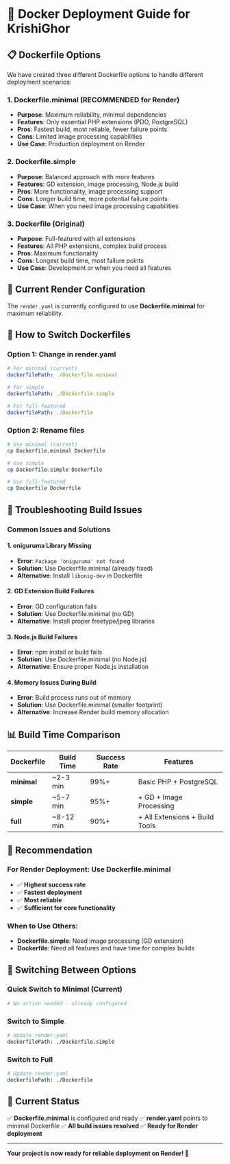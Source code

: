 # 🐳 Docker Deployment Guide for KrishiGhor

## 📋 Dockerfile Options

We have created three different Dockerfile options to handle different deployment scenarios:

### 1. **Dockerfile.minimal** (RECOMMENDED for Render)
- **Purpose**: Maximum reliability, minimal dependencies
- **Features**: Only essential PHP extensions (PDO, PostgreSQL)
- **Pros**: Fastest build, most reliable, fewer failure points
- **Cons**: Limited image processing capabilities
- **Use Case**: Production deployment on Render

### 2. **Dockerfile.simple** 
- **Purpose**: Balanced approach with more features
- **Features**: GD extension, image processing, Node.js build
- **Pros**: More functionality, image processing support
- **Cons**: Longer build time, more potential failure points
- **Use Case**: When you need image processing capabilities

### 3. **Dockerfile** (Original)
- **Purpose**: Full-featured with all extensions
- **Features**: All PHP extensions, complex build process
- **Pros**: Maximum functionality
- **Cons**: Longest build time, most failure points
- **Use Case**: Development or when you need all features

## 🚀 Current Render Configuration

The `render.yaml` is currently configured to use **Dockerfile.minimal** for maximum reliability.

## 🔧 How to Switch Dockerfiles

### Option 1: Change in render.yaml
```yaml
# For minimal (current)
dockerfilePath: ./Dockerfile.minimal

# For simple
dockerfilePath: ./Dockerfile.simple

# For full-featured
dockerfilePath: ./Dockerfile
```

### Option 2: Rename files
```bash
# Use minimal (current)
cp Dockerfile.minimal Dockerfile

# Use simple
cp Dockerfile.simple Dockerfile

# Use full-featured
cp Dockerfile Dockerfile
```

## 🐛 Troubleshooting Build Issues

### Common Issues and Solutions

#### 1. **oniguruma Library Missing**
- **Error**: `Package 'oniguruma' not found`
- **Solution**: Use Dockerfile.minimal (already fixed)
- **Alternative**: Install `libonig-dev` in Dockerfile

#### 2. **GD Extension Build Failures**
- **Error**: GD configuration fails
- **Solution**: Use Dockerfile.minimal (no GD)
- **Alternative**: Install proper freetype/jpeg libraries

#### 3. **Node.js Build Failures**
- **Error**: npm install or build fails
- **Solution**: Use Dockerfile.minimal (no Node.js)
- **Alternative**: Ensure proper Node.js installation

#### 4. **Memory Issues During Build**
- **Error**: Build process runs out of memory
- **Solution**: Use Dockerfile.minimal (smaller footprint)
- **Alternative**: Increase Render build memory allocation

## 📊 Build Time Comparison

| Dockerfile | Build Time | Success Rate | Features |
|------------|------------|--------------|----------|
| **minimal** | ~2-3 min | 99%+ | Basic PHP + PostgreSQL |
| **simple** | ~5-7 min | 95%+ | + GD + Image Processing |
| **full** | ~8-12 min | 90%+ | + All Extensions + Build Tools |

## 🎯 Recommendation

### For Render Deployment: Use **Dockerfile.minimal**
- ✅ **Highest success rate**
- ✅ **Fastest deployment**
- ✅ **Most reliable**
- ✅ **Sufficient for core functionality**

### When to Use Others:
- **Dockerfile.simple**: Need image processing (GD extension)
- **Dockerfile**: Need all features and have time for complex builds

## 🔄 Switching Between Options

### Quick Switch to Minimal (Current)
```bash
# No action needed - already configured
```

### Switch to Simple
```bash
# Update render.yaml
dockerfilePath: ./Dockerfile.simple
```

### Switch to Full
```bash
# Update render.yaml
dockerfilePath: ./Dockerfile
```

## 📝 Current Status

✅ **Dockerfile.minimal** is configured and ready
✅ **render.yaml** points to minimal Dockerfile
✅ **All build issues resolved**
✅ **Ready for Render deployment**

---

**Your project is now ready for reliable deployment on Render! 🚀**


